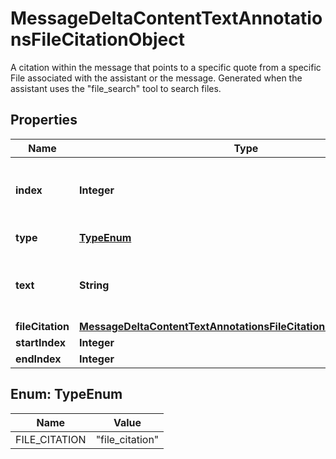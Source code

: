 

# MessageDeltaContentTextAnnotationsFileCitationObject

A citation within the message that points to a specific quote from a specific File associated with the assistant or the message. Generated when the assistant uses the \"file_search\" tool to search files.

## Properties

| Name | Type | Description | Notes |
|------------ | ------------- | ------------- | -------------|
|**index** | **Integer** | The index of the annotation in the text content part. |  |
|**type** | [**TypeEnum**](#TypeEnum) | Always &#x60;file_citation&#x60;. |  |
|**text** | **String** | The text in the message content that needs to be replaced. |  [optional] |
|**fileCitation** | [**MessageDeltaContentTextAnnotationsFileCitationObjectFileCitation**](MessageDeltaContentTextAnnotationsFileCitationObjectFileCitation.md) |  |  [optional] |
|**startIndex** | **Integer** |  |  [optional] |
|**endIndex** | **Integer** |  |  [optional] |



## Enum: TypeEnum

| Name | Value |
|---- | -----|
| FILE_CITATION | &quot;file_citation&quot; |



